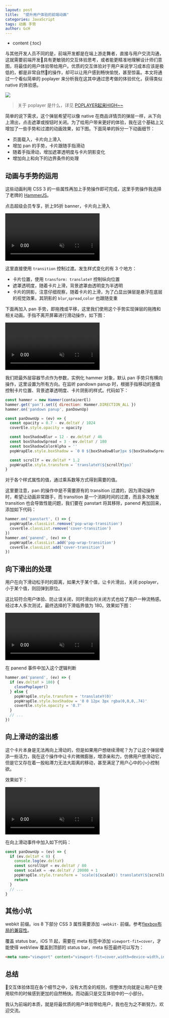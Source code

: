 ```yaml
---
layout: post
title:  "提升用户体验的前端动画"
categories: JavaScript
tags: 动画 手势
author: GcH
---
```


* content
{:toc}

与其他开发人员不同的是，前端开发都是在端上游走舞者，直接与用户交流沟通，这就需要前端开发具有更敏锐的交互体验思考，或者能更精准地理解设计师们意图，将最佳的用户体验带给用户。优质的交互体验对于用户来说学习成本应该是极低的，都是非常自然的操作，却可以让用户感到畅快愉悦，甚至惊喜。本文将通过一个看似简单的 poplayer 来分析我在这其中通过思考做的体验优化，获得类似 native 的体验感。

![](https://ws1.sinaimg.cn/large/7011d6cfgy1frx9jv0kpfj208w0fracu.jpg)




> 关于 poplayer 是什么，详见 [POPLAYER起来HIGH~~](https://github.com/amfe/article/issues/18)

简单的说下需求，这个弹层希望可以像 native 在商品详情页的弹层一样，从下向上滑出，点击遮罩或按钮时关闭。为了给用户带来更好的体验，我在这个基础上又增加了一些手势和过渡的动画效果，如下图。下面简单的拆分一下动画细节：

- 页面载入，卡片向上滑入
- 增加 pan 的手势，卡片跟随手指滑动
- 随着手指滑动，增加遮罩透明度与卡片阴影变化
- 增加向上和向下的边界条件的处理

## 动画与手势的运用

这些动画利用 CSS 3 的一些属性再加上手势操作即可完成，这里手势操作我选择了老牌的 [HammerJS](https://hammerjs.github.io/)。

点击超级会员专享，折上95折 banner，卡片向上滑入

<video src="http://cloud.video.taobao.com//play/u/263674894/p/1/e/6/t/1/50072164318.mp4" autoplay controls preload loop muted width="300px"></video>

这里直接使用 `transition` 控制过渡。发生样式变化的有 3 个地方：

- 卡片位置，使用 `transform: translateY` 控制纵向位置
- 遮罩透明度，随着卡片上滑，背景遮罩由透明变为半透明
- 卡片的阴影，注意仔细观察，随着卡片的上滑，为了凸显出弹层是悬浮在底层的视觉效果，其阴影的 `blur`,`spread`,`color` 也跟随变重

下面再加入 pan 手势，即拖拽或平移，这里我们使用这个手势实现弹层的拖拽和相关动画。手指不离开屏幕进行滑动操作，如下图：

<video src="http://cloud.video.taobao.com//play/u/263674894/p/1/e/6/t/1/50072178262.mp4"  controls preload loop muted width="300px"></video>

我们把最外层容器节点作为参数，实例化 hammer 对象，默认 pan 手势只有横向操作，这里设置为所有方向。在监听 pandown panup 时，根据手指移动的差值控制卡片位置、背景遮罩透明度、卡片阴影的样式。代码如下：

```js
const hammer = new Hammer(containerEl)
hammer.get('pan').set({ direction: Hammer.DIRECTION_ALL })
hammer.on('pandown panup', panDownUp)

const panDownUp = (ev) => {
  const opacity = 0.7 - ev.deltaY / 1024
  coverEle.style.opacity = opacity

  const boxShadowBlur = 12 - ev.deltaY / 46
  const boxShadowSpread = 3 - ev.deltaY / 180
  const boxShadowColorAlpha = ''
  popWrapEle.style.boxShadow = `0 0 ${boxShadowBlur}px ${boxShadowSpread}px rgba(0,0,0,${opacity})`

  const scrollY = ev.deltaY * 1.2
  popWrapEle.style.transform = `translateY(${scrollY}px)`
}
```

对于各个样式属性的值，通过乘系数等方式得到需要的值。

这里要注意，pan 的操作中是不需要原有的 transition 过渡的，因为滑动操作时，希望让动画非常跟手，而 transition 是一个消耗时间的过渡，而且多次触发 transition 也会导致性能问题，我们要在 panstart 将其移除，panend 再加回来，添加如下代码：

```js
hammer.on('panstart', () => {
  popWrapEle.classList.remove('pop-wrap-transition')
  coverEle.classList.remove('cover-transition')
})
hammer.on('panend', (ev) => {
  popWrapEle.classList.add('pop-wrap-transition')
  coverEle.classList.add('cover-transition')
})
```

## 向下滑出的处理

用户在向下滑动松手时的距离，如果大于某个值，让卡片滑出，关闭 poplayer，小于某个值，则回弹到原位。

这比较符合用户体验、防止误关闭，同时滑出的关闭方式也给了用户一种流畅感。经过本人多次测试，最终选择的下滑临界值为 180。效果如下图：

<video src="http://cloud.video.taobao.com//play/u/263674894/p/1/e/6/t/1/50072156428.mp4"  controls preload loop muted width="300px"></video>

在 panend 事件中加入这个逻辑判断

```js
hammer.on('panend', (ev) => {
  if (ev.deltaY > 180) {
    closePoplayer()
  } else {
    popWrapEle.style.transform = 'translateY(0)'
    popWrapEle.style.boxShadow = '0 0 12px 3px rgba(0,0,0,.74)'
    coverEle.style.opacity = '0.7'
  }
  // ...
})
```

## 向上滑动的溢出感

这个卡片本身是无法再向上滑动的，但是如果用户想继续滑呢？为了让这个弹层增添一些活力，我在这个操作中让卡片微微膨胀，增添亲和力，仿佛用户想滑动它，但是它又存在着一股粘滞力无法大距离的移动，甚至满足了用户心中的小小控制欲。

效果如下：

<video src="http://cloud.video.taobao.com//play/u/263674894/p/1/e/6/t/1/50072160378.mp4"  controls preload loop muted width="300px"></video>

在向上滑动事件中加入如下代码：

```js
const panDownUp = (ev) => {
  if (ev.deltaY < 0) {
    console.log(ev.deltaY)
    const scrollUpY = ev.deltaY / 80
    const scaleX = -ev.deltaY / 20000 + 1
    popWrapEle.style.transform = `scale(${scaleX}) translateY(${scrollUpY}px)`
    return
  }
  // ...
}
```

## 其他小坑

webkit 前缀。ios 8 下部分 CSS 3 属性需要添加 `-webkit-` 前缀。参考[flexbox布局的兼容性](http://www.ayqy.net/blog/flexbox%E5%B8%83%E5%B1%80%E7%9A%84%E5%85%BC%E5%AE%B9%E6%80%A7/)。

覆盖 status bar。iOS 11 起，需要在 meta 标签中添加 `viewport-fit=cover`，才能使得 webView 覆盖到顶部的 status bar，meta 标签最终可以写为：

``` html
<meta name="viewport" content="viewport-fit=cover,width=device-width,initial-scale=1,maximum-scale=1,user-scalable=no">
```

## 总结

交互体验体现在各个细节之中，没有大而全的规则，但整体方向就是让用户在使用软件的时候感到更加的自然畅快。而动画只是交互体验中的一小部分。

我认为前端的本质，就是将最优质的用户体验带给用户，我也在为之不断努力，欢迎交流。
